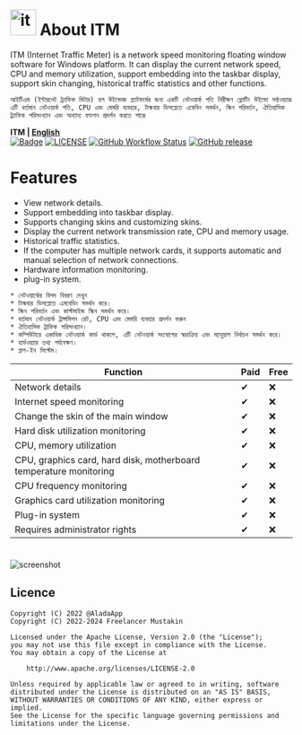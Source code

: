 # <img src=".assets/itm_icon_v1_logo.ico" width="46" height="46" alt="itm" /> About ITM
ITM (Internet Traffic Meter) is a network speed monitoring floating window software for Windows platform. It can display the current network speed, CPU and memory utilization, support embedding into the taskbar display, support skin changing, historical traffic statistics and other functions.

``আইটিএম (ইন্টারনেট ট্র্যাফিক মিটার) হল উইন্ডোজ প্ল্যাটফর্মের জন্য একটি নেটওয়ার্ক গতি নিরীক্ষণ ফ্লোটিং উইন্ডো সফ্টওয়্যার৷ এটি বর্তমান নেটওয়ার্ক গতি, CPU এবং মেমরি ব্যবহার, টাস্কবার ডিসপ্লেতে এম্বেডিং সমর্থন, স্কিন পরিবর্তন, ঐতিহাসিক ট্র্যাফিক পরিসংখ্যান এবং অন্যান্য ফাংশন প্রদর্শন করতে পারে৷``

**ITM | [English](./README.md)**<br>
[![Badge](https://img.shields.io/badge/link-996.icu-%23FF4D5B.svg?style=flat-square)](https://996.icu/#/en_US)
[![LICENSE](https://img.shields.io/badge/license-Anti%20996-blue.svg?style=flat-square)](https://github.com/996icu/996.ICU/blob/master/LICENSE)
[![GitHub Workflow Status](https://img.shields.io/github/actions/workflow/status/freelancermustakin/InternetTrafficMeter/main.yml?branch=master&label=Release%20CI&logo=github&style=flat-square)](https://github.com/freelancermustakin/InternetTrafficMeter/actions?query=workflow:"Release+CI")
[![GitHub release](https://img.shields.io/github/release/freelancermustakin/InternetTrafficMeter.svg?style=flat-square)](https://github.com/freelancermustakin/InternetTrafficMeter/releases/latest)

# Features

* View network details.
* Support embedding into taskbar display.
* Supports changing skins and customizing skins.
* Display the current network transmission rate, CPU and memory usage.
* Historical traffic statistics.
* If the computer has multiple network cards, it supports automatic and manual selection of network connections.
* Hardware information monitoring.
* plug-in system.
```
* নেটওয়ার্কের বিশদ বিবরণ দেখুন
* টাস্কবার ডিসপ্লেতে এমবেডিং সমর্থন করে।
* স্কিন পরিবর্তন এবং কাস্টমাইজ স্কিন সমর্থন করে।
* বর্তমান নেটওয়ার্ক ট্রান্সমিশন রেট, CPU এবং মেমরি ব্যবহার প্রদর্শন করুন
* ঐতিহাসিক ট্রাফিক পরিসংখ্যান।
* কম্পিউটারে একাধিক নেটওয়ার্ক কার্ড থাকলে, এটি নেটওয়ার্ক সংযোগের স্বয়ংক্রিয় এবং ম্যানুয়াল নির্বাচন সমর্থন করে।
* হার্ডওয়্যার তথ্য পর্যবেক্ষণ।
* প্লাগ-ইন সিস্টেম।
```
| Function                          | Paid | Free |
| ----------------------------- | ------ | ------ |
| Network details                  | ✔      | ❌      |
| Internet speed monitoring                      | ✔      | ❌      |
| Change the skin of the main window                | ✔      | ❌      |
| Hard disk utilization monitoring                | ✔      | ❌      |
| CPU, memory utilization          | ✔      | ❌      |
| CPU, graphics card, hard disk, motherboard temperature monitoring  | ✔      | ❌      |
| CPU frequency monitoring | ✔ | ❌ |
| Graphics card utilization monitoring                | ✔      | ❌      |
| Plug-in system                      | ✔      | ❌      |
| Requires administrator rights                | ✔     | ❌     |

# 
![screenshot](.assets/itm_icon_v1_logo.ico)


## Licence
    Copyright (C) 2022 @AladaApp
    Copyright (C) 2022-2024 Freelancer Mustakin

    Licensed under the Apache License, Version 2.0 (the "License");
    you may not use this file except in compliance with the License.
    You may obtain a copy of the License at

        http://www.apache.org/licenses/LICENSE-2.0

    Unless required by applicable law or agreed to in writing, software
    distributed under the License is distributed on an "AS IS" BASIS,
    WITHOUT WARRANTIES OR CONDITIONS OF ANY KIND, either express or implied.
    See the License for the specific language governing permissions and
    limitations under the License.
